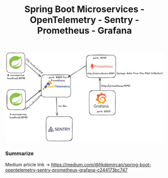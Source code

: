 <h1 align="center"> Spring Boot Microservices - OpenTelemetry - Sentry - Prometheus - Grafana</h1> <br>
<p align="center">
  <a href="#">
    <img alt="Techs" title="Techs" src="./images/sentry.png" width="600">
 </a>
</p>

### Summarize
Medium article link -> https://medium.com/@hkdemircan/spring-boot-opentelemetry-sentry-prometheus-grafana-c244173bc747

